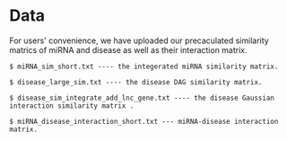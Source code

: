 # Data
For users' convenience, we have uploaded our precaculated similarity matrics of miRNA and disease 
as well as their interaction matrix.  
<pre><code>$ miRNA_sim_short.txt ---- the integerated miRNA similarity matrix.
</code></pre>
<pre><code>$ disease_large_sim.txt ---- the disease DAG similarity matrix.
</code></pre>
<pre><code>$ disease_sim_integrate_add_lnc_gene.txt ---- the disease Gaussian interaction similarity matrix .
</code></pre>
<pre><code>$ miRNA_disease_interaction_short.txt --- miRNA-disease interaction matrix.
</code></pre>
